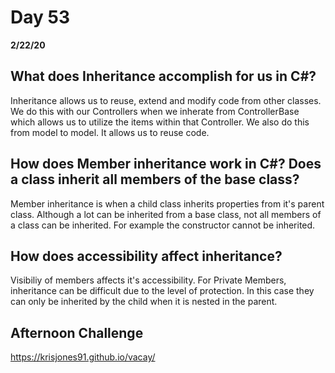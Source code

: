 # Day 53
__2/22/20__

## What does Inheritance accomplish for us in C#?
Inheritance allows us to reuse, extend and modify code from other classes. We do this with our Controllers when we inherate from ControllerBase which allows us to utilize the items within that Controller. We also do this from model to model. It allows us to reuse code.

## How does Member inheritance work in C#? Does a class inherit all members of the base class?
Member inheritance is when a child class inherits properties from it's parent class. Although a lot can be inherited from a base class, not all members of a class can be inherited. For example the constructor cannot be inherited.

## How does accessibility affect inheritance?
Visibiliy of members affects it's accessibility. For Private Members, inheritance can be difficult due to the level of protection. In this case they can only be inherited by the child when it is nested in the parent.

## Afternoon Challenge
https://krisjones91.github.io/vacay/